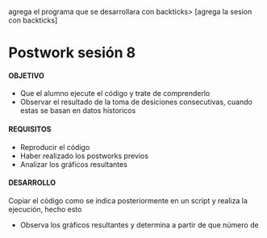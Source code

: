 
agrega el programa que se desarrollara con backticks> [agrega la sesion con backticks]

# Postwork sesión 8 

#### OBJETIVO

- Que el alumno ejecute el código y trate de comprenderlo 
- Observar el resultado de la toma de desiciones consecutivas, cuando estas se basan en datos historicos 

#### REQUISITOS

- Reproducir el código 
- Haber realizado los postworks previos 
- Analizar los gráficos resultantes

#### DESARROLLO
Copiar el código como se indica posteriormente en un script y realiza la ejecución, hecho esto

- Observa los gráficos resultantes y determina a partir de que número de   



